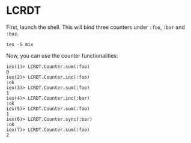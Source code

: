 # LCRDT

First, launch the shell. This will bind three counters under `:foo`, `:bar` and `:baz`.
```
iex -S mix
```

Now, you can use the counter functionalities:
```
iex(1)> LCRDT.Counter.sum(:foo)
0
iex(2)> LCRDT.Counter.inc(:foo)
:ok
iex(3)> LCRDT.Counter.sum(:foo)
1
iex(4)> LCRDT.Counter.inc(:bar)
:ok
iex(5)> LCRDT.Counter.sum(:foo)
1
iex(6)> LCRDT.Counter.sync(:bar)
:ok
iex(7)> LCRDT.Counter.sum(:foo)
2
```


